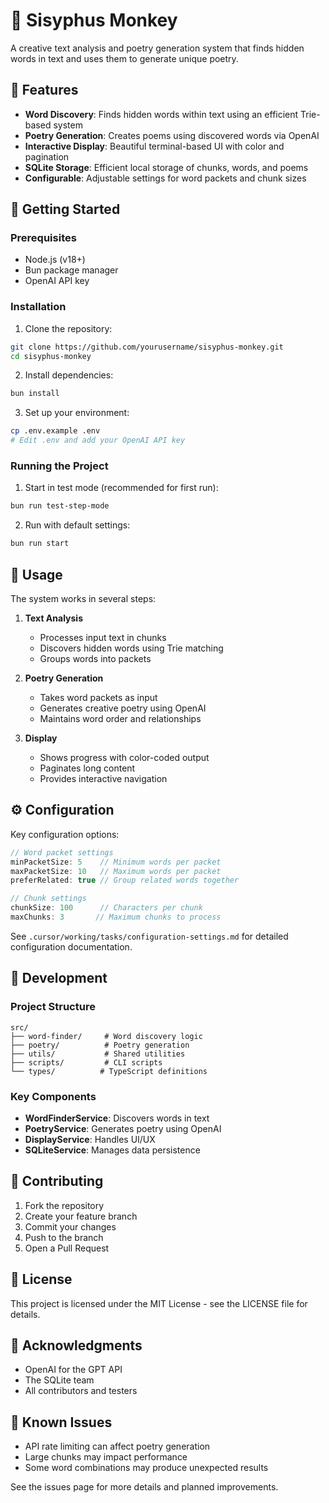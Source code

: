 # 🐒 Sisyphus Monkey

A creative text analysis and poetry generation system that finds hidden words in text and uses them to generate unique poetry.

## 🌟 Features

- **Word Discovery**: Finds hidden words within text using an efficient Trie-based system
- **Poetry Generation**: Creates poems using discovered words via OpenAI
- **Interactive Display**: Beautiful terminal-based UI with color and pagination
- **SQLite Storage**: Efficient local storage of chunks, words, and poems
- **Configurable**: Adjustable settings for word packets and chunk sizes

## 🚀 Getting Started

### Prerequisites

- Node.js (v18+)
- Bun package manager
- OpenAI API key

### Installation

1. Clone the repository:
```bash
git clone https://github.com/yourusername/sisyphus-monkey.git
cd sisyphus-monkey
```

2. Install dependencies:
```bash
bun install
```

3. Set up your environment:
```bash
cp .env.example .env
# Edit .env and add your OpenAI API key
```

### Running the Project

1. Start in test mode (recommended for first run):
```bash
bun run test-step-mode
```

2. Run with default settings:
```bash
bun run start
```

## 📖 Usage

The system works in several steps:

1. **Text Analysis**
   - Processes input text in chunks
   - Discovers hidden words using Trie matching
   - Groups words into packets

2. **Poetry Generation**
   - Takes word packets as input
   - Generates creative poetry using OpenAI
   - Maintains word order and relationships

3. **Display**
   - Shows progress with color-coded output
   - Paginates long content
   - Provides interactive navigation

## ⚙️ Configuration

Key configuration options:

```typescript
// Word packet settings
minPacketSize: 5    // Minimum words per packet
maxPacketSize: 10   // Maximum words per packet
preferRelated: true // Group related words together

// Chunk settings
chunkSize: 100      // Characters per chunk
maxChunks: 3       // Maximum chunks to process
```

See `.cursor/working/tasks/configuration-settings.md` for detailed configuration documentation.

## 📝 Development

### Project Structure

```
src/
├── word-finder/     # Word discovery logic
├── poetry/          # Poetry generation
├── utils/           # Shared utilities
├── scripts/         # CLI scripts
└── types/          # TypeScript definitions
```

### Key Components

- **WordFinderService**: Discovers words in text
- **PoetryService**: Generates poetry using OpenAI
- **DisplayService**: Handles UI/UX
- **SQLiteService**: Manages data persistence

## 🤝 Contributing

1. Fork the repository
2. Create your feature branch
3. Commit your changes
4. Push to the branch
5. Open a Pull Request

## 📜 License

This project is licensed under the MIT License - see the LICENSE file for details.

## 🙏 Acknowledgments

- OpenAI for the GPT API
- The SQLite team
- All contributors and testers

## 🐛 Known Issues

- API rate limiting can affect poetry generation
- Large chunks may impact performance
- Some word combinations may produce unexpected results

See the issues page for more details and planned improvements.
